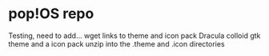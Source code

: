 # pop!OS repo
Testing, need to add...
wget links to theme and icon pack
Dracula colloid gtk theme and a icon pack
unzip into the .theme and .icon directories
